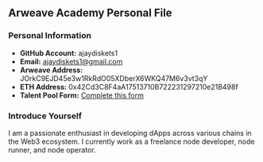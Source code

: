## Arweave Academy Personal File  

### Personal Information  
- **GitHub Account:** ajaydiskets1
- **Email:** ajaydiskets1@gmail.com 
- **Arweave Address:** JOrkC9EJD45e3w1RkRdO05XDberX6WKQ47M6v3vt3qY
- **ETH Address:** 0x42Cd3C8F4aA17513710B722231297210e21B498f
- **Talent Pool Form:** [Complete this form](https://docs.google.com/forms/d/e/1FAIpQLSfWA5fIIcBgmRppm3jNz5vmf9Mai_QMVil-2pO4r7YKn_Zhtw/viewform?usp=sf_link)  

### Introduce Yourself  
I am a passionate enthusiast in developing dApps across various chains in the Web3 ecosystem. I currently work as a freelance node developer, node runner, and node operator.  
